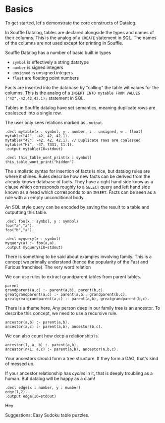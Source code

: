 # Basics

To get started, let's demonstrate the core constructs of Datalog.

In Souffle Datalog, tables are declared alongside the types and names of their columns. This is the analog of a `CREATE` statement in SQL. The names of the columns are not used except for printing in Souffle.

Souffle Datalog has a number of basic built in types

- `symbol` is effectively a string datatype
- `number` is signed integers
- `unsigned` is unsigned integers
- `float` are floating point numbers

Facts are inserted into the database by "calling" the table wit values for the columns. 
This is the analog of a `INSERT INTO mytable FROM VALUES ("42",-42,42,42.1);` statement in SQL.

Tables in Souffle datalog have set semantics, meaning duplicate rows are coalesced into a single row.

The user only sees relations marked as `.output`.

```souffle
.decl mytable(x : symbol, y : number, z : unsigned, w : float)
mytable("42", -42, 42, 42.1).
mytable("42", -42, 42, 42.1). // Duplicate rows are coalesced
mytable("Hi", -47, 7331, 11.1).
.output mytable(IO=stdout)

.decl this_table_wont_print(x : symbol)
this_table_wont_print("hidden").
```

The simplistic syntax for insertion of facts is nice, but datalog rules are where it shines. 
Rules describe how new facts can be derived from the already known database of facts. 
They have a right hand side know as a clause which corresponds roughly to a `SELECT` query and left hand side known as a head which corresponds to an `INSERT`. Facts can be seen as a rule with an empty unconditional body.

An SQL style query can be encoded by saving the result to a table and outputting this table.

```souffle
.decl foo(x : symbol, y : symbol)
foo("a","a").
foo("b","a").

.decl myquery(x : symbol)
myquery(a) :- foo(a,a). 
.output myquery(IO=stdout)
```


There is something to be said about examples involving family. This is a concept we primally understand (hence the popularity of the Fast and Furious franchise). The very word relation

We can use rules to extract grandparent tables from parent tables.

```
parent
grandparent(a,c) :- parent(a,b), parent(b,c).
greatgrandparent(a,c) :- parent(a,b), grandparent(b,c).
greatgreatgrandparent(a,c) :- parent(a,b), greatgrandparent(b,c).
```

There is a theme here, Any person deep in our family tree is an ancestor. To describe this concept, we need to use a recursive rule.

```
ancestor(a,b) :- parent(a,b).
ancestor(a,c) :- parent(a,b), ancestor(b,c).
```

We can also count how deep a relationship is.

```
ancestor(1, a, b) :- parent(a,b).
ancestor(n+1, a,c) :- parent(a,b), ancestor(n,b,c).
```
Your ancestors should form a tree structure. If they form a DAG, that's kind of messed up.

If your ancestor relationship has _cycles_ in it, that is deeply troubling as a human. But datalog will be happy as a clam!






 

```souffle,editable
.decl edge(x : number, y : number)
edge(1,2).
.output edge(IO=stdout)
```

Hey

Suggestions:
Easy Sudoku
table puzzles.
